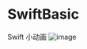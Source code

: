 # SwiftBasic  
  Swift 小动画
![image](https://github.com/iMeiq/SwiftBasic/tree/master/SwiftBasic/images/screenshots/swiftAnimations.gif)
